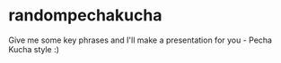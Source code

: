 randompechakucha
================

Give me some key phrases and I'll make a presentation for you - Pecha Kucha style :)
